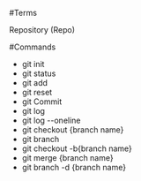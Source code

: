 #Terms

Repository (Repo)

#Commands

- git init
- git status
- git add
- git reset
- git Commit
- git log
- git log --oneline
- git checkout {branch name}
- git branch
- git checkout -b{branch name}
- git merge {branch name}
- git branch -d {branch name}